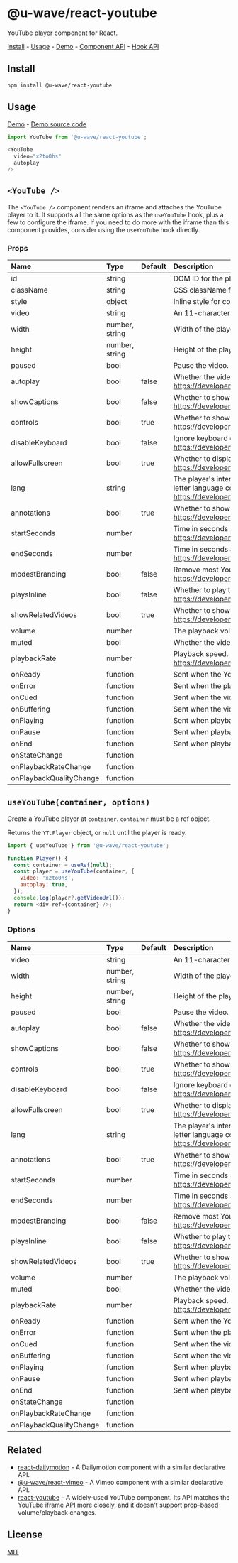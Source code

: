 # @u-wave/react-youtube
YouTube player component for React.

[Install][] - [Usage][] - [Demo][] - [Component API][] - [Hook API][]

## Install
```
npm install @u-wave/react-youtube
```

## Usage
[Demo][] - [Demo source code][]

```js
import YouTube from '@u-wave/react-youtube';

<YouTube
  video="x2to0hs"
  autoplay
/>
```

<a id="component"></a>
## `<YouTube />`
The `<YouTube />` component renders an iframe and attaches the YouTube player to it. It supports all the
same options as the `useYouTube` hook, plus a few to configure the iframe. If you need to do more with
the iframe than this component provides, consider using the `useYouTube` hook directly.

### Props
| Name | Type | Default | Description |
|:-----|:-----|:-----|:-----|
| id | string |  | DOM ID for the player element. |
| className | string |  | CSS className for the player element. |
| style | object |  | Inline style for container element. |
| video | string |  | An 11-character string representing a YouTube video ID.. |
| width | number, string |  | Width of the player element. |
| height | number, string |  | Height of the player element. |
| paused | bool |  | Pause the video. |
| autoplay | bool | false | Whether the video should start playing automatically.<br>https://developers.google.com/youtube/player_parameters#autoplay |
| showCaptions | bool | false | Whether to show captions below the video.<br>https://developers.google.com/youtube/player_parameters#cc_load_policy |
| controls | bool | true | Whether to show video controls.<br>https://developers.google.com/youtube/player_parameters#controls |
| disableKeyboard | bool | false | Ignore keyboard controls.<br>https://developers.google.com/youtube/player_parameters#disablekb |
| allowFullscreen | bool | true | Whether to display the fullscreen button.<br>https://developers.google.com/youtube/player_parameters#fs |
| lang | string |  | The player's interface language. The parameter value is an ISO 639-1 two-letter language code or a fully specified locale.<br>https://developers.google.com/youtube/player_parameters#hl |
| annotations | bool | true | Whether to show annotations on top of the video.<br>https://developers.google.com/youtube/player_parameters#iv_load_policy |
| startSeconds | number |  | Time in seconds at which to start playing the video.<br>https://developers.google.com/youtube/player_parameters#start |
| endSeconds | number |  | Time in seconds at which to stop playing the video.<br>https://developers.google.com/youtube/player_parameters#end |
| modestBranding | bool | false | Remove most YouTube logos from the player.<br>https://developers.google.com/youtube/player_parameters#modestbranding |
| playsInline | bool | false | Whether to play the video inline on iOS, instead of fullscreen.<br>https://developers.google.com/youtube/player_parameters#playsinline |
| showRelatedVideos | bool | true | Whether to show related videos after the video is over.<br>https://developers.google.com/youtube/player_parameters#rel |
| volume | number |  | The playback volume, **as a number between 0 and 1**. |
| muted | bool |  | Whether the video's sound should be muted. |
| playbackRate | number |  | Playback speed.<br>https://developers.google.com/youtube/iframe_api_reference#setPlaybackRate |
| onReady | function |  | Sent when the YouTube player API has loaded. |
| onError | function |  | Sent when the player triggers an error. |
| onCued | function |  | Sent when the video is cued and ready to play. |
| onBuffering | function |  | Sent when the video is buffering. |
| onPlaying | function |  | Sent when playback has been started or resumed. |
| onPause | function |  | Sent when playback has been paused. |
| onEnd | function |  | Sent when playback has stopped. |
| onStateChange | function |  |  |
| onPlaybackRateChange | function |  |  |
| onPlaybackQualityChange | function |  |  |

<a id="hook"></a>
## `useYouTube(container, options)`
Create a YouTube player at `container`. `container` must be a ref object.

Returns the `YT.Player` object, or `null` until the player is ready.

```js
import { useYouTube } from '@u-wave/react-youtube';

function Player() {
  const container = useRef(null);
  const player = useYouTube(container, {
    video: 'x2to0hs',
    autoplay: true,
  });
  console.log(player?.getVideoUrl());
  return <div ref={container} />;
}
```

### Options
| Name | Type | Default | Description |
|:-----|:-----|:-----|:-----|
| video | string |  | An 11-character string representing a YouTube video ID.. |
| width | number, string |  | Width of the player element. |
| height | number, string |  | Height of the player element. |
| paused | bool |  | Pause the video. |
| autoplay | bool | false | Whether the video should start playing automatically.<br>https://developers.google.com/youtube/player_parameters#autoplay |
| showCaptions | bool | false | Whether to show captions below the video.<br>https://developers.google.com/youtube/player_parameters#cc_load_policy |
| controls | bool | true | Whether to show video controls.<br>https://developers.google.com/youtube/player_parameters#controls |
| disableKeyboard | bool | false | Ignore keyboard controls.<br>https://developers.google.com/youtube/player_parameters#disablekb |
| allowFullscreen | bool | true | Whether to display the fullscreen button.<br>https://developers.google.com/youtube/player_parameters#fs |
| lang | string |  | The player's interface language. The parameter value is an ISO 639-1 two-letter language code or a fully specified locale.<br>https://developers.google.com/youtube/player_parameters#hl |
| annotations | bool | true | Whether to show annotations on top of the video.<br>https://developers.google.com/youtube/player_parameters#iv_load_policy |
| startSeconds | number |  | Time in seconds at which to start playing the video.<br>https://developers.google.com/youtube/player_parameters#start |
| endSeconds | number |  | Time in seconds at which to stop playing the video.<br>https://developers.google.com/youtube/player_parameters#end |
| modestBranding | bool | false | Remove most YouTube logos from the player.<br>https://developers.google.com/youtube/player_parameters#modestbranding |
| playsInline | bool | false | Whether to play the video inline on iOS, instead of fullscreen.<br>https://developers.google.com/youtube/player_parameters#playsinline |
| showRelatedVideos | bool | true | Whether to show related videos after the video is over.<br>https://developers.google.com/youtube/player_parameters#rel |
| volume | number |  | The playback volume, **as a number between 0 and 1**. |
| muted | bool |  | Whether the video's sound should be muted. |
| playbackRate | number |  | Playback speed.<br>https://developers.google.com/youtube/iframe_api_reference#setPlaybackRate |
| onReady | function |  | Sent when the YouTube player API has loaded. |
| onError | function |  | Sent when the player triggers an error. |
| onCued | function |  | Sent when the video is cued and ready to play. |
| onBuffering | function |  | Sent when the video is buffering. |
| onPlaying | function |  | Sent when playback has been started or resumed. |
| onPause | function |  | Sent when playback has been paused. |
| onEnd | function |  | Sent when playback has stopped. |
| onStateChange | function |  |  |
| onPlaybackRateChange | function |  |  |
| onPlaybackQualityChange | function |  |  |

## Related
 - [react-dailymotion][] - A Dailymotion component with a similar declarative API.
 - [@u-wave/react-vimeo][] - A Vimeo component with a similar declarative API.
 - [react-youtube][] - A widely-used YouTube component. Its API matches the YouTube iframe API more closely, and it doesn't support prop-based volume/playback changes.

## License
[MIT][]

[Install]: #install
[Usage]: #usage
[Component API]: #component
[Hook API]: #hook
[Demo]: https://u-wave.net/react-youtube
[Demo source code]: ./example
[MIT]: ./LICENSE
[react-dailymotion]: https://github.com/u-wave/react-dailymotion
[@u-wave/react-vimeo]: https://github.com/u-wave/react-vimeo
[react-youtube]: https://github.com/tjallingt/react-youtube
